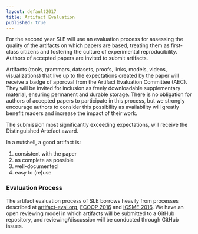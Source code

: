 ```yaml
---
layout: default2017
title: Artifact Evaluation
published: true
---
```


For the second year SLE will use an evaluation process for assessing the quality of the artifacts on which papers are based, treating them as first-class citizens and fostering the culture of experimental reproducibility. Authors of accepted papers are invited to submit artifacts.

Artifacts (tools, grammars, datasets, proofs, links, models, videos, visualizations) that live up to the expectations created by the paper will receive a badge of approval from the Artifact Evaluation Committee (AEC). They will be invited for inclusion as freely downloadable supplementary material, ensuring permanent and durable storage. There is no obligation for authors of accepted papers to participate in this process, but we strongly encourage authors to consider this possibility as availability will greatly benefit readers and increase the impact of their work.

The submission most significantly exceeding expectations, will receive the Distinguished Artefact award.

In a nutshell, a good artifact is:

1. consistent with the paper
2. as complete as possible
3. well-documented
4. easy to (re)use

### Evaluation Process

The artifact evaluation process of SLE borrows heavily from processes described at [artifact-eval.org](http://conf.researchr.org/track/sle-2016/artifact-eval.org), [ECOOP 2016](http://2016.ecoop.org/track/ecoop-2016-artifacts) and [ICSME 2016](http://icsme2016.github.io/cfp/artifacts-track.html). We have an open reviewing model in which artifacts will be submitted to a GitHub repository, and reviewing/discussion will be conducted through GitHub issues.
